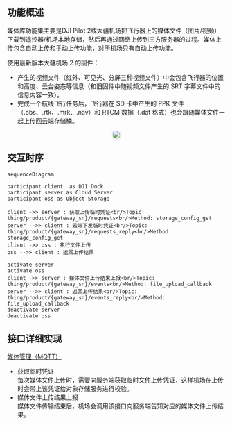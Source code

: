 ## 功能概述

媒体库功能集主要是DJI Pilot 2或大疆机场把飞行器上的媒体文件（图片/视频）下载到遥控器/机场本地存储，然后再通过网络上传到三方服务器的过程。媒体上传包含自动上传和手动上传功能，对于机场只有自动上传功能。

使用最新版本大疆机场 2 的固件：
* 产生的视频文件（红外、可见光、分屏三种视频文件）中会包含飞行器的位置和高度、云台姿态等信息（和旧固件中随视频文件产生的 SRT 字幕文件中的信息内容一致）。
* 完成一个航线飞行任务后，飞行器在 SD 卡中产生的 PPK 文件（.obs、.rtk、.mrk、.nav）和 RTCM 数据（.dat 格式）也会跟随媒体文件一起上传回云端存储桶。

<center>    <img style="border-radius: 0.3125em;    box-shadow: 0 2px 4px 0 rgba(34,36,38,.12),0 2px 10px 0 rgba(34,36,38,.08);"     src="https://terra-1-g.djicdn.com/84f990b0bbd145e6a3930de0c55d3b2b/admin/doc/2b7346f7-7631-404e-8bbb-0b1d99255cac.png">    <br>     </center>

## 交互时序
```mermaid
sequenceDiagram

participant client  as DJI Dock
participant server as Cloud Server
participant oss as Object Storage

client ->> server : 获取上传临时凭证<br/>Topic: thing/product/{gateway_sn}/requests<br/>Method: storage_config_get
server -->> client : 云端下发临时凭证<br/>Topic: thing/product/{gateway_sn}/requests_reply<br/>Method: storage_config_get
client ->> oss : 执行文件上传
oss -->> client : 返回上传结果

activate server
activate oss
client ->> server : 媒体文件上传结果上报<br/>Topic: thing/product/{gateway_sn}/events<br/>Method: file_upload_callback
server -->> client : 返回上传结果<br/>Topic: thing/product/{gateway_sn}/events_reply<br/>Method: file_upload_callback
deactivate server
deactivate oss

```

## 接口详细实现

[媒体管理（MQTT）](https://developer.dji.com/doc/cloud-api-tutorial/cn/api-reference/dock-to-cloud/mqtt/dock/dock1/file.html)
* 获取临时凭证<br/>
  每次媒体文件上传时，需要向服务端获取临时文件上传凭证，这样机场在上传时会带上该凭证给对象存储服务进行校验。
* 媒体文件上传结果上报<br/>
  媒体文件传输结束后，机场会调用该接口向服务端告知对应的媒体文件上传结果。

